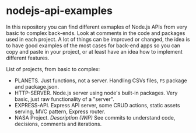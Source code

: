 # nodejs-api-examples

In this repository you can find different exmaples of Node.js APIs from very basic to complex back-ends.
Look at comments in the code and packages used in each project.
A lot of things can be improved or changed, the idea is to have good examples of the most cases for back-end apps so you can copy and paste
in your project, or at least have an idea how to implement different features.

List of projects, from basic to complex:

- PLANETS. Just functions, not a server. Handling CSVs files, `FS` package and package.json.
- HTTP-SERVER. Node.js server using node's built-in packages. Very basic, just raw functionality of a "server".
- EXPRESS-API. Express API server, some CRUD actions, static assets serving, MVC pattern, Express router.
- NASA Project. _Description (WIP)_ See commits to understand code, decisions, comments and iterations.